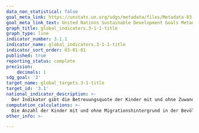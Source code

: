 ```yaml
---
data_non_statistical: false
goal_meta_link: https://unstats.un.org/sdgs/metadata/files/Metadata-03-01-01.pdf
goal_meta_link_text: United Nations Sustainable Development Goals Metadata (pdf 865kB)
graph_title: global_indicators.3-1-1-title
graph_type: line
indicator_number: 3.1.1
indicator_name: global_indicators.3-1-1-title
indicator_sort_order: 03-01-01
published: true
reporting_status: complete
precision:
    decimals: 1
sdg_goal: '3'
target_name: global_targets.3-1-title
target_id: '3.1'
national_indicator_description: >-
  Der Indikator gibt die Betreuungsquote der Kinder mit und ohne Zuwanderungsgeschichte an, die in öffentlich geförderter Kindertagespflege (z.B. Tagesmütter/-väter) oder Kindertagesbetreuung (z. B. Kindertagesstätten, Hort) betreut werden und nicht zusätzlich eine Einrichtung oder eine Ganztagsschule besuchen. Dargestellt wird der Anteil der Kinder in Kindertageseinrichtungen und Kindertagespflege an allen Kindern in der gleichen Altersgruppe. Die frühkindliche Förderung ist insbesondere für Kinder mit Zuwanderungsgeschichte für den gesamten Bildungserfolg von zentraler Bedeutung. Insbesondere wird der Entwicklung der sprachlichen Fähigkeiten eine Schlüsselrolle bei der gesellschaftlichen Teilhabe zuerkannt, da unter anderem von den Sprachkenntnissen der Zugang zu Bildung, Ausbildung und Arbeitsmarkt abhängen.
computation_calculations: >-
  Die Anzahl der Kinder mit und ohne Migrationshintergrund in der Bevölkerung wurde durch die Auswertung von Daten des Mikrozensus und der Bevölkerungsstatistik ermittelt. Der Mikrozensus erhebt seit 2005 detailliert Angaben, aus denen der Migrationshintergrund einer Person abgeleitet werden kann. Für die Auswertung des Mikrozensus wurde eine Variable gebildet, die der Definition von Migrationshintergrund in den Statistiken der Kindertagesbetreuung (mindestens ein Elternteil ist ausländischer Herkunft) entspricht. Da in der Statistik zur Kindertagesbetreuung die Anzahl der betreuten Kinder im jeweiligen Kreis ermittelt wird und keine Zuordnung der Kinder zu ihrem Wohnort erfolgt, kann die Betreuungsquote in einzelnen Kreisen oder in einem Bundesland in Ausnahmefällen über 100 Prozent liegen.
other_info: >-

---
```

